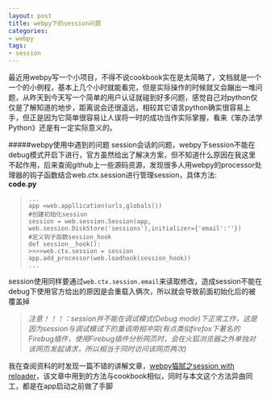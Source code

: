 ```yaml
---
layout: post
title: webpy下的session问题
categories:
- webpy
tags:
- session
---
```


最近用webpy写一个小项目，不得不说cookbook实在是太简略了，文档就是一个一个的小例程，基本上几个小时就能看完，但是实际操作的时候就又会蹦出一堆问题，从昨天到今天写一个简单的用户认证就碰到好多问题，感觉自己对python仅仅是了解知道的地步，距离说会还很遥远，相较其它语言python确实很容易上手，但正是因为它简单很容易让人误将一时的成功当作实际掌握，看来《笨办法学Python》还是有一定实际意义的。

#####webpy使用中遇到的问题
session会话的问题，webpy下session不能在debug模式开启下进行，官方虽然给出了解决方案，但不知道什么原因在我这里不起作用，后来查阅github上一些源码资源，发现很多人用webpy的processor处理器的钩子函数结合web.ctx.session进行管理session，具体方法:   
**code.py**
> `...`    
> `app =web.appllication(urls,globals())`     
> `#创建初始化session`    
> `session = web.session.Session(app, web.session.DiskStore('sessions'),initializer={'email':''})`    
> `#定义钩子函数session_hook`    
> `def session__hook():`      
> `>>>>web.ctx.session = session`   
> `app.add_processor(web.loadhook(session_hook))`   
> `...`

session使用同样要通过`web.ctx.session.email`来读取修改，造成session不能在debug下使用官方给出的原因是会重载入俩次，所以就会导致前面初始化后的被覆盖掉
> _注意！！！：session并不能在调试模式(Debug mode)下正常工作，这是因为session与调试模试下的重调用相冲突(有点类似firefox下著名的Firebug插件，使用Firebug插件分析网页时，会在火狐浏览器之外单独对该网页发起请求，所以相当于同时访问该网页两次)_

我在查阅资料的时发现一篇不错的讲解文章，[webpy猫腻之session with reloader]('http://www.cnblogs.com/Jerryshome/archive/2012/03/02/2377384.html')，该文章中用到的方法与cookbook相似，同时与本文这个方法异曲同工，都是在app启动之前做了手脚

